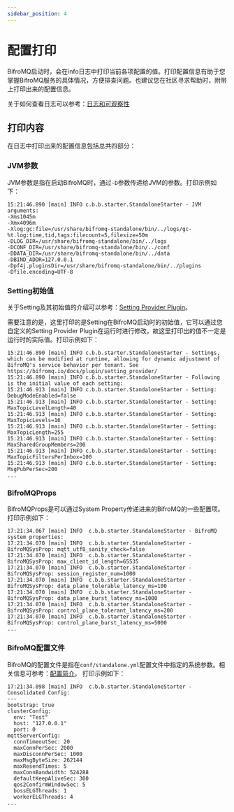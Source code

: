 ```yaml
---
sidebar_position: 4
---
```



# 配置打印

BifroMQ启动时，会在info日志中打印当前各项配置的值。打印配置信息有助于您掌握BifroMQ服务的具体情况，方便排查问题。也建议您在社区寻求帮助时，附带上打印出来的配置信息。

关于如何查看日志可以参考：[日志和可观察性](../07_operations/4_logs_observable.md)


## 打印内容

在日志中打印出来的配置信息包括总共四部分：

### JVM参数

JVM参数是指在启动BifroMQ时，通过`-D`参数传递给JVM的参数。打印示例如下：

```text
15:21:46.890 [main] INFO c.b.b.starter.StandaloneStarter - JVM arguments:
-Xms1045m
-Xmx4096m
-Xlog:gc:file=/usr/share/bifromq-standalone/bin/../logs/gc-%t.log:time,tid,tags:filecount=5,filesize=50m
-DLOG_DIR=/usr/share/bifromq-standalone/bin/../logs
-DCONF_DIR=/usr/share/bifromq-standalone/bin/../conf
-DDATA_DIR=/usr/share/bifromq-standalone/bin/../data
-DBIND_ADDR=127.0.0.1
-Dpf4j.pluginsDir=/usr/share/bifromq-standalone/bin/../plugins
-Dfile.encoding=UTF-8
```
### Setting初始值
关于Setting及其初始值的介绍可以参考：[Setting Provider Plugin](../06_plugin/4_setting_provider.md)。

需要注意的是，这里打印的是Setting在BifroMQ启动时的初始值，它可以通过您自定义的Setting Provider Plugin在运行时进行修改，故这里打印出的值不一定是运行时的实际值。打印示例如下：

```text
15:21:46.890 [main] INFO c.b.b.starter.StandaloneStarter - Settings, which can be modified at runtime, allowing for dynamic adjustment of BifroMQ's service behavior per tenant. See https://bifromq.io/docs/plugin/setting_provider/
15:21:46.890 [main] INFO c.b.b.starter.StandaloneStarter - Following is the initial value of each setting:
15:21:46.913 [main] INFO c.b.b.starter.StandaloneStarter - Setting: DebugModeEnabled=false
15:21:46.913 [main] INFO c.b.b.starter.StandaloneStarter - Setting: MaxTopicLevelLength=40
15:21:46.913 [main] INFO c.b.b.starter.StandaloneStarter - Setting: MaxTopicLevels=16
15:21:46.913 [main] INFO c.b.b.starter.StandaloneStarter - Setting: MaxTopicLength=255
15:21:46.913 [main] INFO c.b.b.starter.StandaloneStarter - Setting: MaxSharedGroupMembers=200
15:21:46.913 [main] INFO c.b.b.starter.StandaloneStarter - Setting: MaxTopicFiltersPerInbox=100
15:21:46.913 [main] INFO c.b.b.starter.StandaloneStarter - Setting: MsgPubPerSec=200
...
```

### BifroMQProps

BifroMQProps是可以通过System Property传递进来的BifroMQ的一些配置项。打印示例如下：

```text
17:21:34.067 [main] INFO  c.b.b.starter.StandaloneStarter - BifroMQ system properties: 
17:21:34.070 [main] INFO  c.b.b.starter.StandaloneStarter - BifroMQSysProp: mqtt_utf8_sanity_check=false
17:21:34.070 [main] INFO  c.b.b.starter.StandaloneStarter - BifroMQSysProp: max_client_id_length=65535
17:21:34.070 [main] INFO  c.b.b.starter.StandaloneStarter - BifroMQSysProp: session_register_num=1000
17:21:34.070 [main] INFO  c.b.b.starter.StandaloneStarter - BifroMQSysProp: data_plane_tolerable_latency_ms=100
17:21:34.070 [main] INFO  c.b.b.starter.StandaloneStarter - BifroMQSysProp: data_plane_burst_latency_ms=1000
17:21:34.070 [main] INFO  c.b.b.starter.StandaloneStarter - BifroMQSysProp: control_plane_tolerant_latency_ms=200
17:21:34.070 [main] INFO  c.b.b.starter.StandaloneStarter - BifroMQSysProp: control_plane_burst_latency_ms=5000
...
```

### BifroMQ配置文件

BifroMQ的配置文件是指在`conf/standalone.yml`配置文件中指定的系统参数。相关信息可参考：[配置简介](1_configs_introduction.md)。
打印示例如下：

```text
17:21:34.098 [main] INFO  c.b.b.starter.StandaloneStarter - Consolidated Config: 
---
bootstrap: true
clusterConfig:
  env: "Test"
  host: "127.0.0.1"
  port: 0
mqttServerConfig:
  connTimeoutSec: 20
  maxConnPerSec: 2000
  maxDisconnPerSec: 1000
  maxMsgByteSize: 262144
  maxResendTimes: 5
  maxConnBandwidth: 524288
  defaultKeepAliveSec: 300
  qos2ConfirmWindowSec: 5
  bossELGThreads: 1
  workerELGThreads: 4
...
```